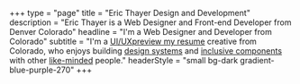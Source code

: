 +++
type = "page"
title = "Eric Thayer Design and Development"
description = "Eric Thayer is a Web Designer and Front-end Developer from Denver Colorado"
headline = "I'm a Web Designer and Developer from Colorado"
subtitle = "I'm a <a href='//linkedin.com/in/ethayerdesign/' title='view my resume in PDF form'>UI/UX<span class='sr-only'>preview my resume</span></a> creative from Colorado, who enjoys building <a href='//dmns.netlify.app/pattern-library/'>design systems</a> and <a href='//codepen.io/collection/DRKVjx?grid_type=grid'>inclusive components</a> with other <a href='//codepen.io/ericthayer/followers/'>like-minded</a> people."
headerStyle = "small bg-dark gradient-blue-purple-270"
+++
